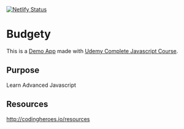 [![Netlify Status](https://api.netlify.com/api/v1/badges/8377823b-0040-4f60-9339-5935b36835eb/deploy-status)](https://app.netlify.com/sites/budgety-demo/deploys)

# Budgety

This is a [Demo App](https://budgety-demo.netlify.app) made with [Udemy Complete Javascript Course](https://github.com/jonasschmedtmann/complete-javascript-course).

## Purpose

Learn Advanced Javascript

## Resources

http://codingheroes.io/resources
